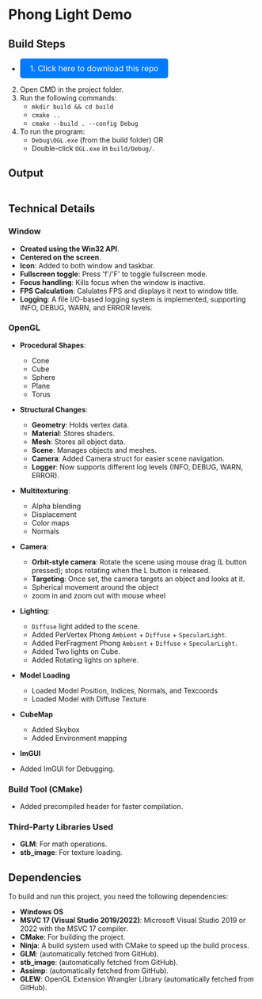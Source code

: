 # Phong Light Demo

## Build Steps

- <a href="https://download-directory.github.io/?url=https://github.com/maliaditya/RTR-OpenGL/tree/main/01-Windows/02-PP/19-ImGUI" style="display:inline-block;padding:10px 20px;font-size:16px;color:white;background-color:#007bff;text-decoration:none;border-radius:5px;">1. Click here to download this repo</a>

2. Open CMD in the project folder.
3. Run the following commands:
   - `mkdir build && cd build`
   - `cmake ..`
   - `cmake --build . --config Debug`
4. To run the program:
   - `Debug\OGL.exe` (from the build folder)
     OR
   - Double-click `OGL.exe` in `build/Debug/`.

## Output

![<video controls src="OGL - FPS_ 164.97 2024-12-23 12-18-42.mp4" title="output"></video>](output.gif)

## Technical Details

### Window

- **Created using the Win32 API**.
- **Centered on the screen**.
- **Icon**: Added to both window and taskbar.
- **Fullscreen toggle**: Press 'f'/'F' to toggle fullscreen mode.
- **Focus handling**: Kills focus when the window is inactive.
- **FPS Calculation**: Calulates FPS and displays it next to window title.
- **Logging**: A file I/O-based logging system is implemented, supporting INFO, DEBUG, WARN, and ERROR levels.

### OpenGL

- **Procedural Shapes**:

  - Cone
  - Cube
  - Sphere
  - Plane
  - Torus

- **Structural Changes**:

  - **Geometry**: Holds vertex data.
  - **Material**: Stores shaders.
  - **Mesh**: Stores all object data.
  - **Scene**: Manages objects and meshes.
  - **Camera**: Added Camera struct for easier scene navigation.
  - **Logger**: Now supports different log levels (INFO, DEBUG, WARN, ERROR).

- **Multitexturing**:

  - Alpha blending
  - Displacement
  - Color maps
  - Normals

- **Camera**:

  - **Orbit-style camera**: Rotate the scene using mouse drag (L button pressed); stops rotating when the L button is released.
  - **Targeting**: Once set, the camera targets an object and looks at it.
  - Spherical movement around the object
  - zoom in and zoom out with mouse wheel

- **Lighting**:

  - `Diffuse` light added to the scene.
  - Added PerVertex Phong `Ambient` + `Diffuse` + `SpecularLight`.
  - Added PerFragment Phong `Ambient` + `Diffuse` + `SpecularLight`.
  - Added Two lights on Cube.
  - Added Rotating lights on sphere.

- **Model Loading**

  - Loaded Model Position, Indices, Normals, and Texcoords
  - Loaded Model with Diffuse Texture

- **CubeMap**

  - Added Skybox
  - Added Environment mapping

- **ImGUI**
- Added ImGUI for Debugging.

### Build Tool (CMake)

- Added precompiled header for faster compilation.

### Third-Party Libraries Used

- **GLM**: For math operations.
- **stb_image**: For texture loading.

## Dependencies

To build and run this project, you need the following dependencies:

- **Windows OS**
- **MSVC 17 (Visual Studio 2019/2022)**: Microsoft Visual Studio 2019 or 2022 with the MSVC 17 compiler.
- **CMake**: For building the project.
- **Ninja**: A build system used with CMake to speed up the build process.
- **GLM**: (automatically fetched from GitHub).
- **stb_image**: (automatically fetched from GitHub).
- **Assimp**: (automatically fetched from GitHub).
- **GLEW**: OpenGL Extension Wrangler Library (automatically fetched from GitHub).

